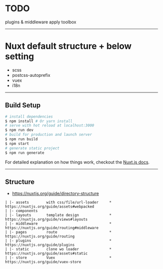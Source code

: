 # TODO
plugins & middleware
apply toolbox


---
# Nuxt default structure + below setting
- scss
- postcss-autoprefix
- vuex
- i18n


---
## Build Setup
``` bash
# install dependencies
$ npm install # Or yarn install
# serve with hot reload at localhost:3000
$ npm run dev
# build for production and launch server
$ npm run build
$ npm start
# generate static project
$ npm run generate
```
For detailed explanation on how things work, checkout the [Nuxt.js docs](https://github.com/nuxt/nuxt.js).


---
## Structure
* https://nuxtjs.org/guide/directory-structure
```
| |- assets        with css/file/url-loader     * https://nuxtjs.org/guide/assets#webpacked
| |- components
| |- layouts       template design              * https://nuxtjs.org/guide/views#layouts
| |- middleware                                 * https://nuxtjs.org/guide/routing#middleware
| |- pages         route                        * https://nuxtjs.org/guide/routing
| |- plugins                                    * https://nuxtjs.org/guide/plugins
| |- static        clone wo loader              * https://nuxtjs.org/guide/assets#static
| |- store         Vuex                         * https://nuxtjs.org/guide/vuex-store
```
